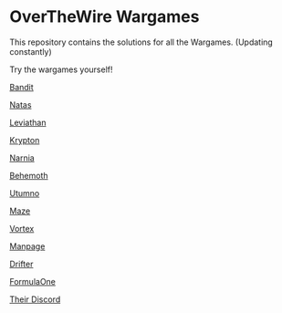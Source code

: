 # OverTheWire Wargames
This repository contains the solutions for all the Wargames. (Updating constantly)

Try the wargames yourself!

[Bandit](https://overthewire.org/wargames/bandit/) 

[Natas](https://overthewire.org/wargames/natas/)

[Leviathan](https://overthewire.org/wargames/leviathan/)

[Krypton](https://overthewire.org/wargames/krypton/)

[Narnia](https://overthewire.org/wargames/narnia/) 

[Behemoth](https://overthewire.org/wargames/behemoth/) 

[Utumno](https://overthewire.org/wargames/utumno/) 

[Maze](https://overthewire.org/wargames/maze/) 

[Vortex](https://overthewire.org/wargames/vortex/)  

[Manpage](https://overthewire.org/wargames/manpage/)  

[Drifter](https://overthewire.org/wargames/drifter/)  

[FormulaOne](https://overthewire.org/wargames/formulaone/)  

[Their Discord](https://discord.gg/CPDYM3G)